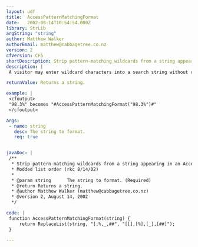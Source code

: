 ```yaml
---
layout: udf
title:  AccessPatternMatchingFormat
date:   2002-08-14T10:54:54.000Z
library: StrLib
argString: "string"
author: Matthew Walker
authorEmail: matthew@cabbagetree.co.nz
version: 2
cfVersion: CF5
shortDescription: Strip pattern-matching wildcards from a string appearing in an Access query.
description: |
 A visitor may enter wildcard characters into a search string without realising. An invalid search string can then produce either a database error or odd results. This is a particular problem with double-byte languages like Japanese where a [ for example may be hidden inside a character.

returnValue: Returns a string.

example: |
 <cfoutput>
 "98.3%" becomes "#AccessPatternMatchingFormat("98.3%")#"
 </cfoutput>

args:
 - name: string
   desc: The string to format.
   req: true


javaDoc: |
 /**
  * Strip pattern-matching wildcards from a string appearing in an Access query.
  * Modded list order (rkc 8/14/02)
  * 
  * @param string      The string to format. (Required)
  * @return Returns a string. 
  * @author Matthew Walker (matthew@cabbagetree.co.nz) 
  * @version 2, August 14, 2002 
  */

code: |
 function AccessPatternMatchingFormat(string) {
     return ReplaceList(string, "[,%,_,##", "[[],[%],[_],[##]");
 }

---
```


